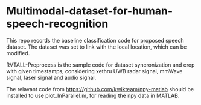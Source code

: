# Multimodal-dataset-for-human-speech-recognition
This repo records the baseline classification code for proposed speech dataset.
The dataset was set to link with the local location, which can be modified.

RVTALL-Preprocess is the sample code for dataset syncronization and crop with given timestamps, considering xethru UWB radar signal, mmWave signal, laser signal and audio signal.

The relavant code from https://github.com/kwikteam/npy-matlab should be installed to use plot_InParallel.m, for reading the npy data in MATLAB. 
